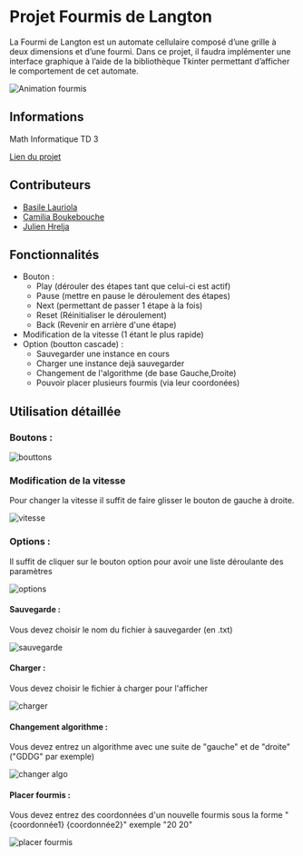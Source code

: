 
# Projet Fourmis de Langton

La Fourmi de Langton est un automate cellulaire composé d’une grille à
deux dimensions et d’une fourmi. Dans ce projet, il faudra implémenter une
interface graphique à l’aide de la bibliothèque Tkinter permettant d’afficher le
comportement de cet automate.

![Animation fourmis](https://user-images.githubusercontent.com/91540224/167257503-e6f7d059-4ecf-4c82-86d8-f2555524c07f.gif)


## Informations

Math Informatique TD 3

[Lien du projet](https://github.com/uvsq22107694/Projet2)
## Contributeurs

* [Basile Lauriola](https://github.com/uvsq22107694)
* [Camilia Boukebouche](https://github.com/uvsq22106169)
* [Julien Hrelja](https://github.com/uvsq22106999)
## Fonctionnalités

- Bouton :
    - Play (dérouler des étapes tant que celui-ci est actif)
    - Pause (mettre en pause le déroulement des étapes)
    - Next (permettant de passer 1 étape à la fois)
    - Reset (Réinitialiser le déroulement)
    - Back (Revenir en arrière d'une étape)
- Modification de la vitesse (1 étant le plus rapide)
- Option (boutton cascade) :
    - Sauvegarder une instance en cours
    - Charger une instance dejà sauvegarder
    - Changement de l'algorithme (de base Gauche,Droite)
    - Pouvoir placer plusieurs fourmis (via leur coordonées)

## Utilisation détaillée

### Boutons :

![bouttons](https://user-images.githubusercontent.com/91540224/167256682-5539d983-a673-43b6-8b3d-24c84f57b305.png)

### Modification de la vitesse

Pour changer la vitesse il suffit de faire glisser le bouton de gauche à droite.

![vitesse](https://user-images.githubusercontent.com/91540224/167256797-d4ee7fe7-3bcf-4fa6-87f4-f8020382ea60.png)

### Options :

Il suffit de cliquer sur le bouton option pour avoir une liste déroulante des paramètres

![options](https://user-images.githubusercontent.com/91540224/167256866-0c2187c5-4071-4904-b2c4-6093b50a20b2.png)

#### Sauvegarde :

Vous devez choisir le nom du fichier à sauvegarder (en .txt)

![sauvegarde](https://user-images.githubusercontent.com/91540224/167256978-22b44107-3cda-4bfb-bd0f-40088d4ad155.png)

#### Charger :

Vous devez choisir le fichier à charger pour l'afficher

![charger](https://user-images.githubusercontent.com/91540224/167257047-d3a3d166-1136-4433-835a-2f86941f6d8b.png)

#### Changement algorithme :

Vous devez entrez un algorithme avec une suite de "gauche" et de "droite" ("GDDG" par exemple)

![changer algo](https://user-images.githubusercontent.com/91540224/167257162-d395679f-f58f-4d6b-8b59-dd99ebeac982.png)

#### Placer fourmis :

Vous devez entrez des coordonnées d'un nouvelle fourmis sous la forme "\{coordonnée1} \{coordonnée2}" exemple "20 20"

![placer fourmis](https://user-images.githubusercontent.com/91540224/167257256-73f5b457-3503-4cf4-9490-5bbab7884edf.png)
